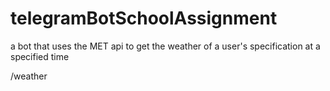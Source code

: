 # telegramBotSchoolAssignment
a bot that uses the MET api to get the weather of a user's specification at a specified time

/weather <city> <time>
